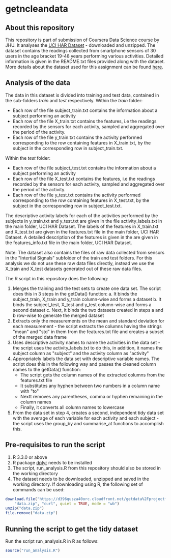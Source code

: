 # getncleandata

## About this repository
This repository is part of submission of Coursera Data Science course by JHU. It analyses the [UCI HAR Dataset](https://d396qusza40orc.cloudfront.net/getdata%2Fprojectfiles%2FUCI%20HAR%20Dataset.zip) - downloaded and unzipped.
The dataset contains the readings collected from smartphone sensors of 30 users in the age bracket 19-48 years performing various activities. Detailed information is given in the README.txt files provided along with the dataset. More details about the dataset used for this assignment can be found [here](http://archive.ics.uci.edu/ml/datasets/Human+Activity+Recognition+Using+Smartphones).

## Analysis of the data
The data in this dataset is divided into training and test data, contained in the sub-folders *train* and *test* respectively.
Within the *train* folder: 
* Each row of the file subject_train.txt contains the information about a subject performing an activity
* Each row of the file X_train.txt contains the features, i.e the readings recorded by the sensors for each activity, sampled and aggregated over the period of the activity.
* Each row of the file y_train.txt contains the activity performed corresponding to the row containing features in X_train.txt, by the subject in the corresponding row in subject_train.txt.

Within the *test* folder:
* Each row of the file subject_test.txt contains the information about a subject performing an activity
* Each row of the file X_test.txt contains the features, i.e the readings recorded by the sensors for each activity, sampled and aggregated over the period of the activity.
* Each row of the file y_test.txt contains the activity performed corresponding to the row containing features in X_test.txt, by the subject in the corresponding row in subject_test.txt.

The descriptive activity labels for each of the activities performed by the subjects in y_train.txt and y_test.txt are given in the file activity_labels.txt in the main folder, UCI HAR Dataset.
The labels of the features in X_train.txt and X_test.txt are given in the features.txt file in the main folder, UCI HAR Dataset.
A detailed description of the features is given in the are given in the features_info.txt file in the main folder, UCI HAR Dataset.

Note: The dataset also contains the files of raw data collected from sensors in the "Intertial Signals" subfolder of the train and test folders. For this analysis we do not use these raw data files directly, instead we use the X_train and X_test datasets generated out of these raw data files.

The R script in this repository does the following:
1. Merges the training and the test sets to create one data set. The script does this in 3 steps in the getData() function:
	a. It binds the subject_train, X_train and y_train column-wise and forms a dataset
	b. It binds the subject_test, X_test and y_test column-wise and forms a second dataset
	c. Next, it binds the two datasets created in steps a and b row-wise to generate the merged dataset
2. Extracts only the measurements on the mean and standard deviation for each measurement - the script extracts the columns having the strings "mean" and "std" in them from the features.txt file and creates a subset of the merged data frame
3. Uses descriptive activity names to name the activities in the data set - the script uses the activity_labels.txt to do this, in addition, it names the subject column as "subject" and the activity column as "activity"
4. Appropriately labels the data set with descriptive variable names. The script does this in the following way and passes the cleaned column names to the getData() function:
	* The script gets the column names of the extracted columns from the features.txt file
	* It substitutes any hyphen between two numbers in a column name with "to"
	* Nextt removes any parentheses, comma or hyphen remaining in the column names
	* Finally, it converts all column names to lowercase
5. From the data set in step 4, creates a second, independent tidy data set with the average of each variable for each activity and each subject - the script uses the group_by and summarise_at functions to accomplish this.

## Pre-requisites to run the script
1. R 3.3.0 or above
2. R package [dplyr](http://dplyr.tidyverse.org/) needs to be installed
3. The script, run_analysis.R from this repository should also be stored in the working directory
4. The dataset needs to be downloaded, unzipped and saved in the working directory. If downloading using R, the following set of commands can be used:
```R
download.file("https://d396qusza40orc.cloudfront.net/getdata%2Fprojectfiles%2FUCI%20HAR%20Dataset.zip", 
    "data.zip", "curl", quiet = TRUE, mode = "wb")
unzip("data.zip")
file.remove("data.zip")
```

## Running the script to get the tidy dataset

Run the script run_analysis.R in R as follows:

```R
source("run_analysis.R")
```